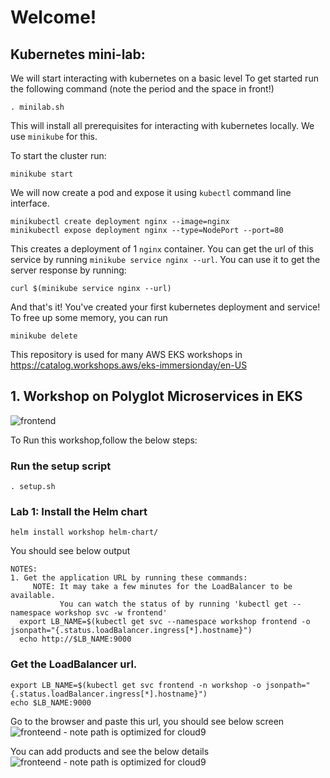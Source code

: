 # Welcome!

## Kubernetes mini-lab:
We will start interacting with kubernetes on a basic level
To get started run the following command (note the period and the space in front!)

```
. minilab.sh
```
This will install all prerequisites for interacting with kubernetes locally. We use `minikube` for this.

To start the cluster run:
```
minikube start
```

We will now create a pod and expose it using `kubectl` command line interface.
```
minikubectl create deployment nginx --image=nginx
minikubectl expose deployment nginx --type=NodePort --port=80
```
This creates a deployment of 1 `nginx` container.
You can get the url of this service by running `minikube service nginx --url`. 
You can use it to get the server response by running:
```
curl $(minikube service nginx --url)
```

And that's it! You've created your first kubernetes deployment and service!
To free up some memory, you can run
```
minikube delete
```


This repository is used for many AWS EKS workshops in https://catalog.workshops.aws/eks-immersionday/en-US

## 1. Workshop on Polyglot Microservices in EKS

![frontend](workshop/images/lbui.png)

To Run this workshop,follow the below steps: 

### Run the setup script
```
. setup.sh
```


### Lab 1: Install the Helm chart
```
helm install workshop helm-chart/
```
You should see below output
```
NOTES:
1. Get the application URL by running these commands:
     NOTE: It may take a few minutes for the LoadBalancer to be available.
           You can watch the status of by running 'kubectl get --namespace workshop svc -w frontend'
  export LB_NAME=$(kubectl get svc --namespace workshop frontend -o jsonpath="{.status.loadBalancer.ingress[*].hostname}")
  echo http://$LB_NAME:9000
 ```

### Get the LoadBalancer url. 
```
export LB_NAME=$(kubectl get svc frontend -n workshop -o jsonpath="{.status.loadBalancer.ingress[*].hostname}") 
echo $LB_NAME:9000
```
Go to the browser and paste this url, you should see below screen
![fronteend - note path is optimized for cloud9](/eks-workshop/images/workshopui.png)

You can add products and see the below details
![fronteend - note path is optimized for cloud9](/eks-workshop/images/addproducts.png)